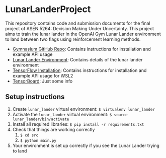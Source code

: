 # LunarLanderProject
This repository contains code and submission documents for the final project of ASEN 5264: Decision Making Under Uncertainty. This project aims to train the lunar lander in the OpenAI Gym Lunar Lander environment to land between two flags using reinforcement learning methods.

- [Gymnasium GitHub Repo](https://github.com/Farama-Foundation/Gymnasium): Contains instructions for installation and example API usage
- [Lunar Lander Environment](https://gymnasium.farama.org/environments/box2d/lunar_lander/): Contains details of the lunar lander environment
- [TensorFlow Installation](https://www.tensorflow.org/install/pip#windows-wsl2): Contains instructions for installation and example API usage for WSL2
- [TensorBoard](https://www.tensorflow.org/tensorboard/get_started): Just some info

## Setup instructions
1. Create `lunar_lander` virtual environment: `$ virtualenv lunar_lander`
2. Activate the `lunar_lander` virtual environment: `$ source lunar_lander/bin/activate`
3. Install all required libraries: `$ pip install -r requirements.txt`
4. Check that things are working correctly
    1. `$ cd src`
    2. `$ python main.py`
5. Your environment is set up correctly if you see the Lunar Lander trying to land
